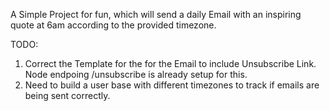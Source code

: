 A Simple Project for fun, which will send a daily Email with an inspiring quote at 6am according to the provided timezone.

TODO:
1. Correct the Template for the for the Email to include Unsubscribe Link. Node endpoing /unsubscribe is already setup for this.
2. Need to build a user base with different timezones to track if emails are being sent correctly. 
